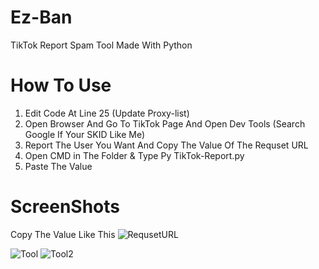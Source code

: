 # Ez-Ban
TikTok Report Spam Tool Made With Python

# How To Use
1. Edit Code At Line 25 (Update Proxy-list)
2. Open Browser And Go To TikTok Page And Open Dev Tools (Search Google If Your SKID Like Me)
3. Report The User You Want And Copy The Value Of The Requset URL
4. Open CMD in The Folder & Type Py TikTok-Report.py
5. Paste The Value

# ScreenShots
Copy The Value Like This
![RequsetURL](https://cdn.discordapp.com/attachments/994301673835081778/1102382856732426241/report.png)

![Tool](https://cdn.discordapp.com/attachments/994301673835081778/1102385424296583310/tool.png)
![Tool2](https://cdn.discordapp.com/attachments/994301673835081778/1102385977118441482/tool2.png)
